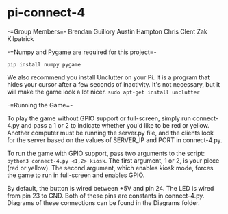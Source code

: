# pi-connect-4
-=Group Members=-
Brendan Guillory
Austin Hampton
Chris Clent
Zak Kilpatrick


-=Numpy and Pygame are required for this project=-

 ```pip install numpy pygame```

We also recommend you install Unclutter on your Pi. It is a program that
hides your cursor after a few seconds of inactivity. It's not necessary,
but it will make the game look a lot nicer. ```sudo apt-get install unclutter```

-=Running the Game=-

To play the game without GPIO support or full-screen, simply run connect-4.py
and pass a 1 or 2 to indicate whether you'd like to be red or yellow. Another
computer must be running the server.py file, and the clients look for the server
based on the values of SERVER_IP and PORT in connect-4.py.

To run the game with GPIO support, pass two arguments to the script:
```python3 connect-4.py <1,2> kiosk```.
The first argument, 1 or 2, is your piece (red or yellow). The second argument,
which enables kiosk mode, forces the game to run in full-screen and enables
GPIO.

By default, the button is wired between +5V and pin 24. The LED is wired from
pin 23 to GND. Both of these pins are constants in connect-4.py. Diagrams of
these connections can be found in the Diagrams folder.
